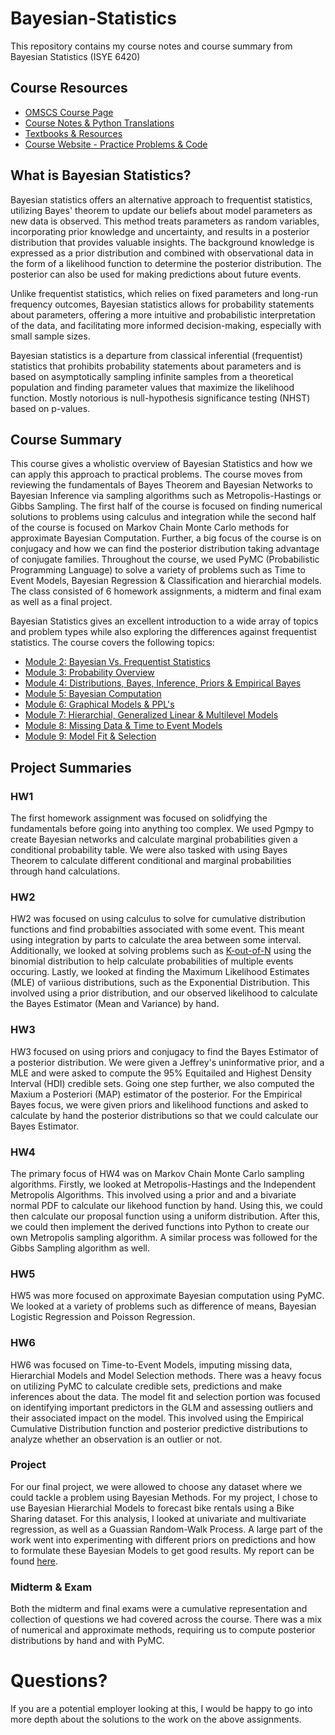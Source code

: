 # Bayesian-Statistics

This repository contains my course notes and course summary from Bayesian Statistics (ISYE 6420)

## Course Resources
- [OMSCS Course Page](https://omscs.gatech.edu/isye-6420-bayesian-statistics)
- [Course Notes & Python Translations](https://areding.github.io/6420-pymc/intro.html)
- [Textbooks & Resources](https://areding.github.io/6420-pymc/unit1/Unit1-about-this-course.html)
- [Course Website - Practice Problems & Code](https://www2.isye.gatech.edu/isye6420/)

## What is Bayesian Statistics?
Bayesian statistics offers an alternative approach to frequentist statistics, utilizing Bayes' theorem to update our beliefs about model parameters as new data is observed. This method treats parameters as random variables, incorporating prior knowledge and uncertainty, and results in a posterior distribution that provides valuable insights. The background knowledge is expressed as a prior distribution and combined with observational data in the form of a likelihood function to determine the posterior distribution. The posterior can also be used for making predictions about future events.

Unlike frequentist statistics, which relies on fixed parameters and long-run frequency outcomes, Bayesian statistics allows for probability statements about parameters, offering a more intuitive and probabilistic interpretation of the data, and facilitating more informed decision-making, especially with small sample sizes.

Bayesian statistics is a departure from classical inferential (frequentist) statistics that prohibits probability statements about parameters and is based on asymptotically sampling infinite samples from a theoretical population and finding parameter values that maximize the likelihood function. Mostly notorious is null-hypothesis significance testing (NHST) based on p-values.


## Course Summary
This course gives a wholistic overview of Bayesian Statistics and how we can apply this approach to practical problems. The course moves from reviewing the fundamentals of Bayes Theorem and Bayesian Networks to Bayesian Inference via sampling algorithms such as Metropolis-Hastings or Gibbs Sampling. The first half of the course is focused on finding numerical solutions to problems using calculus and integration while the second half of the course is focused on Markov Chain Monte Carlo methods for approximate Bayesian Computation. Further, a big focus of the course is on conjugacy and how we can find the posterior distribution taking advantage of conjugate families. Throughout the course, we used PyMC (Probabilistic Programming Language) to solve a variety of problems such as Time to Event Models, Bayesian Regression & Classification and hierarchial models. The class consisted of 6 homework assignments, a midterm and final exam as well as a final project.

Bayesian Statistics gives an excellent introduction to a wide array of topics and problem types while also exploring the differences against frequentist statistics. The course covers the following topics:

- [Module 2: Bayesian Vs. Frequentist Statistics](./Class%20Notes/Module%202%20Bayesian%20Vs.%20Frequentist%20Statistics/Bayesian%20Statistics.md)
- [Module 3: Probability Overview](./Class%20Notes/Module%203%20Probability%20Overview/Unit%203%20Probability%20Overview.md)
- [Module 4: Distributions, Bayes, Inference, Priors & Empirical Bayes](./Class%20Notes/Module%204%20Distributions,%20Bayes,%20Inference,%20Priors%20&%20Empirical%20Bayes/Unit%204%20Distributions,%20Bayes,%20Inference,%20Priors%20&%20Empirical%20Bayes.md)
- [Module 5: Bayesian Computation](./Class%20Notes/Module%205%20Bayesian%20Computation/Unit%205%20Bayesian%20Computation.md)
- [Module 6: Graphical Models & PPL's](./Class%20Notes/Module%206%20Graphical%20Models%20&%20PPL's/Unit%206%20Graphical%20Models%20&%20PPL’s.md)
- [Module 7: Hierarchial, Generalized Linear & Multilevel Models](./Class%20Notes/Module%207%20Hierarchial,%20GLM%20&%20Multilevel%20Models/Unit%207%20Hierarchial,%20GLM%20&%20Multilevel%20Models.md)
- [Module 8: Missing Data & Time to Event Models](./Class%20Notes/Module%208%20Missing%20Data%20&%20Time%20To%20Event%20Models/Unit%208%20Missing%20Data%20&%20Time%20To%20Event%20Models.md)
- [Module 9: Model Fit & Selection](./Class%20Notes/Module%209%20Model%20Fit%20&%20Selection/Unit%209%20Model%20Fit%20&%20Selection.md)


## Project Summaries

### HW1
The first homework assignment was focused on solidfying the fundamentals before going into anything too complex. We used Pgmpy to create Bayesian networks and calculate marginal probabilities given a conditional probability table. We were also tasked with using Bayes Theorem to calculate different conditional and marginal probabilities through hand calculations.


### HW2
HW2 was focused on using calculus to solve for cumulative distribution functions and find probabilties associated with some event. This meant using integration by parts to calculate the area between some interval. Additionally, we looked at solving problems such as [K-out-of-N](https://catalogimages.wiley.com/images/db/pdf/047139761X.07.pdf) using the binomial distribution to help calculate probabilities of multiple events occuring. Lastly, we looked at finding the Maximum Likelihood Estimates (MLE) of variious distributions, such as the Exponential Distribution. This involved using a prior distribution, and our observed likelihood to calculate the Bayes Estimator (Mean and Variance) by hand.

### HW3
HW3 focused on using priors and conjugacy to find the Bayes Estimator of a posterior distribution. We were given a Jeffrey's uninformative prior, and a MLE and were asked to compute the 95% Equitailed and Highest Density Interval (HDI) credible sets. Going one step further, we also computed the Maxium a Posteriori (MAP) estimator of the posterior. For the Empirical Bayes focus, we were given priors and likelihood functions and asked to calculate by hand the posterior distributions so that we could calculate our Bayes Estimator.

### HW4
The primary focus of HW4 was on Markov Chain Monte Carlo sampling algorithms. Firstly, we looked at Metropolis-Hastings and the Independent Metropolis Algorithms. This involved using a prior and and a bivariate normal PDF to calculate our likehood function by hand. Using this, we could then calculate our proposal function using a uniform distribution. After this, we could then implement the derived functions into Python to create our own Metropolis sampling algorithm. A similar process was followed for the Gibbs Sampling algorithm as well.

### HW5
HW5 was more focused on approximate Bayesian computation using PyMC. We looked at a variety of problems such as difference of means, Bayesian Logistic Regression and Poisson Regression.

### HW6
HW6 was focused on Time-to-Event Models, imputing missing data, Hierarchial Models and Model Selection methods. There was a heavy focus on utilizing PyMC to calculate credible sets, predictions and make inferences about the data. The model fit and selection portion was focused on identifying important predictors in the GLM and assessing outliers and their associated impact on the model. This involved using the Empirical Cumulative Distribution function and posterior predictive distributions to analyze whether an observation is an outlier or not.

### Project
For our final project, we were allowed to choose any dataset where we could tackle a problem using Bayesian Methods. For my project, I chose to use Bayesian Hierarchial Models to forecast bike rentals using a Bike Sharing dataset. For this analysis, I looked at univariate and multivariate regression, as well as a Guassian Random-Walk Process. A large part of the work went into experimenting with different priors on predictions and how to formulate these Bayesian Models to get good results. My report can be found [here](./Midterm%20Report/Project-Burns.pdf).

### Midterm & Exam
Both the midterm and final exams were a cumulative representation and collection of questions we had covered across the course. There was a mix of numerical and approximate methods, requiring us to compute posterior distributions by hand and with PyMC.

# Questions?

If you are a potential employer looking at this, I would be happy to go into more depth about the solutions to the work on the above assignments.

